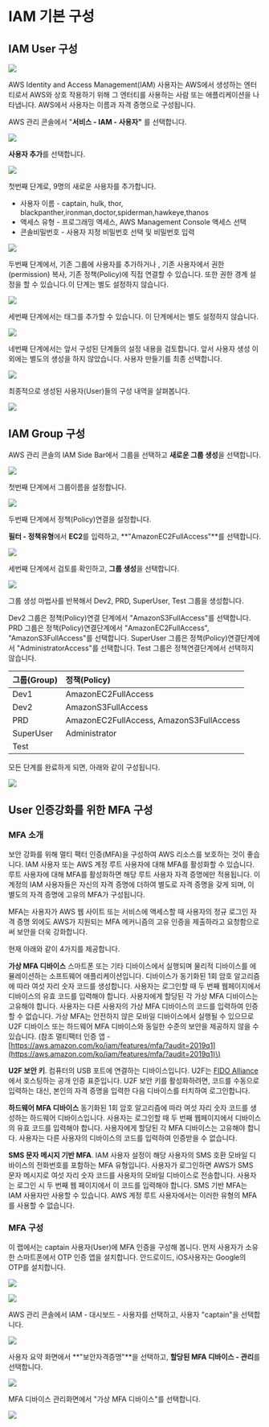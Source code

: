 # IAM 기본 구성

## IAM User 구성

![](.gitbook/assets/image%20%2812%29.png)

AWS Identity and Access Management\(IAM\) 사용자는 AWS에서 생성하는 엔터티로서 AWS와 상호 작용하기 위해 그 엔터티를 사용하는 사람 또는 애플리케이션을 나타냅니다. AWS에서 사용자는 이름과 자격 증명으로 구성됩니다.

AWS 관리 콘솔에서 "**서비스 - IAM - 사용자"** 를 선택합니다.

![](.gitbook/assets/image%20%2811%29.png)

**사용자 추가**를 선택합니다.

![](.gitbook/assets/image%20%2810%29.png)

첫번째 단계로, 9명의 새로운 사용자를 추가합니다.

* 사용자 이름 - captain, hulk, thor, blackpanther,ironman,doctor,spiderman,hawkeye,thanos
* 액세스 유형 - 프로그래밍 액세스, AWS Management Console 액세스 선택
* 콘솔비밀번호 - 사용자 지정 비밀번호 선택 및 비밀번호 입력

![](.gitbook/assets/image%20%2820%29.png)

두번째 단계에서, 기존 그룹에 사용자를 추가하거나 , 기존 사용자에서 권한\(permission\) 복사, 기존 정책\(Policy\)에 직접 연결할 수 있습니다. 또한 권한 경계 설정을 할 수 있습니다.이 단계는 별도 설정하지 않습니다.

![](.gitbook/assets/image%20%2822%29.png)

세번째 단계에서는 태그를 추가할 수 있습니다. 이 단계에서는 별도 설정하지 않습니다.

![](.gitbook/assets/image%20%2821%29.png)

네번째 단계에서는 앞서 구성된 단계들의 설정 내용을 검토합니다. 앞서 사용자 생성 이외에는 별도의 생성을 하지 않았습니다. 사용자 만들기를 최종 선택합니다.

![](.gitbook/assets/image%20%2815%29.png)

최종적으로 생성된 사용자\(User\)들의 구성 내역을 살펴봅니다.

![](.gitbook/assets/image%20%282%29.png)

## IAM Group 구성

AWS 관리 콘솔의 IAM Side Bar에서 그룹을 선택하고 **새로운 그룹 생성**을 선택합니다.

![](.gitbook/assets/image.png)

첫번째 단계에서 그룹이름을 설정합니다.

![](.gitbook/assets/image%20%2819%29.png)

두번째 단계에서 정책\(Policy\)연결을 설정합니다. 

**필터 - 정책유형**에서 **EC2**를 입력하고, **"AmazonEC2FullAccess"**를 선택합니다.

![](.gitbook/assets/image%20%284%29.png)

세번째 단계에서 검토를 확인하고, **그룹 생성**을 선택합니다.

![](.gitbook/assets/image%20%288%29.png)

그룹 생성 마법사를 반복해서 Dev2, PRD, SuperUser, Test 그룹을 생성합니다.

Dev2 그룹은 정책\(Policy\)연결 단계에서 "AmazonS3FullAccess"를 선택합니다. PRD 그룹은 정책\(Policy\)연결단계에서 "AmazonEC2FullAccess", "AmazonS3FullAccess"를 선택합니다. SuperUser 그룹은 정책\(Policy\)연결단계에서 "AdministratorAccess"를 선택합니다. Test 그룹은 정책연결단계에서 선택하지 않습니다.

| **그룹\(Group\)** | **정책\(Policy\)** |
| :--- | :--- |
| Dev1 | AmazonEC2FullAccess |
| Dev2 | AmazonS3FullAccess |
| PRD | AmazonEC2FullAccess, AmazonS3FullAccess |
| SuperUser | Administrator |
| Test |  |

모든 단계를 완료하게 되면, 아래와 같이 구성됩니다.

![](.gitbook/assets/image%20%289%29.png)

## User 인증강화를 위한 MFA 구성

### MFA 소개

보안 강화를 위해 멀티 팩터 인증\(MFA\)을 구성하여 AWS 리소스를 보호하는 것이 좋습니다. IAM 사용자 또는 AWS 계정 루트 사용자에 대해 MFA를 활성화할 수 있습니다. 루트 사용자에 대해 MFA를 활성화하면 해당 루트 사용자 자격 증명에만 적용됩니다. 이 계정의 IAM 사용자들은 자신의 자격 증명에 더하여 별도로 자격 증명을 갖게 되며, 이 별도의 자격 증명에 고유의 MFA가 구성됩니다.

MFA는 사용자가 AWS 웹 사이트 또는 서비스에 액세스할 때 사용자의 정규 로그인 자격 증명 외에도 AWS가 지원되는 MFA 메커니즘의 고유 인증을 제출하라고 요청함으로써 보안을 더욱 강화합니다.

현재 아래와 같이 4가지를 제공합니다.

**가상 MFA 디바이스** 스마트폰 또는 기타 디바이스에서 실행되며 물리적 디바이스를 에뮬레이션하는 소프트웨어 애플리케이션입니다. 디바이스가 동기화된 1회 암호 알고리즘에 따라 여섯 자리 숫자 코드를 생성합니다. 사용자는 로그인할 때 두 번째 웹페이지에서 디바이스의 유효 코드를 입력해야 합니다. 사용자에게 할당된 각 가상 MFA 디바이스는 고유해야 합니다. 사용자는 다른 사용자의 가상 MFA 디바이스의 코드를 입력하여 인증할 수 없습니다. 가상 MFA는 안전하지 않은 모바일 디바이스에서 실행될 수 있으므로 U2F 디바이스 또는 하드웨어 MFA 디바이스와 동일한 수준의 보안을 제공하지 않을 수 있습니다. \(참조 멀티팩터 인증 앱 - [https://aws.amazon.com/ko/iam/features/mfa/?audit=2019q1](https://aws.amazon.com/ko/iam/features/mfa/?audit=2019q1)\)

**U2F 보안 키**. 컴퓨터의 USB 포트에 연결하는 디바이스입니다. U2F는 [FIDO Alliance](https://fidoalliance.org) 에서 호스팅하는 공개 인증 표준입니다. U2F 보안 키를 활성화하려면, 코드를 수동으로 입력하는 대신, 본인의 자격 증명을 입력한 다음 디바이스를 터치하여 로그인합니다. 

**하드웨어 MFA 디바이스** 동기화된 1회 암호 알고리즘에 따라 여섯 자리 숫자 코드를 생성하는 하드웨어 디바이스입니다. 사용자는 로그인할 때 두 번째 웹페이지에서 디바이스의 유효 코드를 입력해야 합니다. 사용자에게 할당된 각 MFA 디바이스는 고유해야 합니다. 사용자는 다른 사용자의 디바이스의 코드를 입력하여 인증받을 수 없습니다.  

**SMS 문자 메시지 기반 MFA**. IAM 사용자 설정이 해당 사용자의 SMS 호환 모바일 디바이스의 전화번호를 포함하는 MFA 유형입니다. 사용자가 로그인하면 AWS가 SMS 문자 메시지로 여섯 자리 숫자 코드를 사용자의 모바일 디바이스로 전송합니다. 사용자는 로그인 시 두 번째 웹 페이지에서 이 코드를 입력해야 합니다. SMS 기반 MFA는 IAM 사용자만 사용할 수 있습니다. AWS 계정 루트 사용자에서는 이러한 유형의 MFA를 사용할 수 없습니다. 

### MFA 구성

이 랩에서는 captain 사용자\(User\)에 MFA 인증을 구성해 봅니다. 먼저 사용자가 소유한 스마트폰에서 OTP 인증 앱을 설치합니다. 안드로이드, iOS사용자는 Google의 OTP를 설치합니다.

![](.gitbook/assets/image%20%2817%29.png)

![](.gitbook/assets/image%20%285%29.png)

AWS 관리 콘솔에서 IAM - 대시보드 - 사용자를 선택하고, 사용자 "captain"을 선택합니다.

![](.gitbook/assets/image%20%2814%29.png)

사용자 요약 화면에서 **"보안자격증명"**을 선택하고, **할당된 MFA 디바이스 - 관리**를 선택합니다.

![](.gitbook/assets/image%20%2813%29.png)

MFA 디바이스 관리화면에서 "가상 MFA 디바이스"를 선택합니다.

![](.gitbook/assets/image%20%283%29.png)

